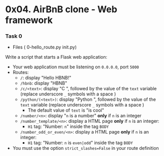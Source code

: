 # 0x04. AirBnB clone - Web framework

### Task 0
- Files ( 0-hello_route.py init.py)
<!-- Task Body -->
  <p>Write a script that starts a Flask web application:</p>

<ul>
<li>Your web application must be listening on <code>0.0.0.0</code>, port <code>5000</code></li>
<li>Routes:

<ul>
<li><code>/</code>: display &quot;Hello HBNB!&quot;</li>
<li><code>/hbnb</code>: display &quot;HBNB&quot;</li>
<li><code>/c/&lt;text&gt;</code>: display &quot;C &quot;, followed by the value of the <code>text</code> variable (replace underscore <code>_</code> symbols with a space <code></code>)</li>
<li><code>/python/(&lt;text&gt;)</code>: display &quot;Python &quot;, followed by the value of the <code>text</code> variable (replace underscore <code>_</code> symbols with a space <code></code>)

<ul>
<li>The default value of <code>text</code> is &quot;is cool&quot;</li>
</ul></li>
<li><code>/number/&lt;n&gt;</code>: display &quot;<code>n</code> is a number&quot; <strong>only</strong> if <code>n</code> is an integer</li>
<li><code>/number_template/&lt;n&gt;</code>: display a HTML page <strong>only</strong> if <code>n</code> is an integer: 

<ul>
<li><code>H1</code> tag: &quot;Number: <code>n</code>&quot; inside the tag <code>BODY</code></li>
</ul></li>
<li><code>/number_odd_or_even/&lt;n&gt;</code>: display a HTML page <strong>only</strong> if <code>n</code> is an integer: 

<ul>
<li><code>H1</code> tag: &quot;Number: <code>n</code> is <code>even|odd</code>&quot; inside the tag <code>BODY</code></li>
</ul></li>
</ul></li>
<li>You must use the option <code>strict_slashes=False</code> in your route definition</li>
</ul>
